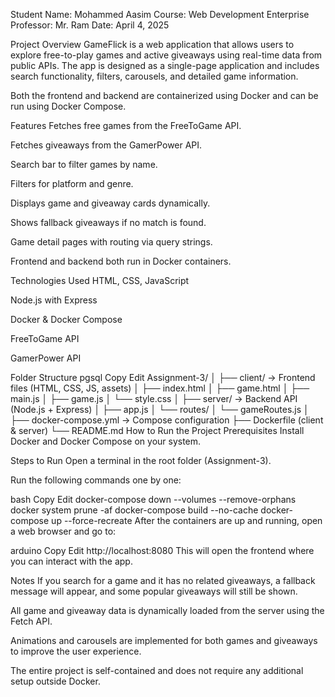 Student Name: Mohammed Aasim
Course: Web Development Enterprise
Professor: Mr. Ram
Date: April 4, 2025

Project Overview
GameFlick is a web application that allows users to explore free-to-play games and active giveaways using real-time data from public APIs. The app is designed as a single-page application and includes search functionality, filters, carousels, and detailed game information.

Both the frontend and backend are containerized using Docker and can be run using Docker Compose.

Features
Fetches free games from the FreeToGame API.

Fetches giveaways from the GamerPower API.

Search bar to filter games by name.

Filters for platform and genre.

Displays game and giveaway cards dynamically.

Shows fallback giveaways if no match is found.

Game detail pages with routing via query strings.

Frontend and backend both run in Docker containers.

Technologies Used
HTML, CSS, JavaScript

Node.js with Express

Docker & Docker Compose

FreeToGame API

GamerPower API

Folder Structure
pgsql
Copy
Edit
Assignment-3/
│
├── client/              → Frontend files (HTML, CSS, JS, assets)
│   ├── index.html
│   ├── game.html
│   ├── main.js
│   ├── game.js
│   └── style.css
│
├── server/              → Backend API (Node.js + Express)
│   ├── app.js
│   └── routes/
│       └── gameRoutes.js
│
├── docker-compose.yml   → Compose configuration
├── Dockerfile (client & server)
└── README.md
How to Run the Project
Prerequisites
Install Docker and Docker Compose on your system.

Steps to Run
Open a terminal in the root folder (Assignment-3).

Run the following commands one by one:

bash
Copy
Edit
docker-compose down --volumes --remove-orphans
docker system prune -af
docker-compose build --no-cache
docker-compose up --force-recreate
After the containers are up and running, open a web browser and go to:

arduino
Copy
Edit
http://localhost:8080
This will open the frontend where you can interact with the app.

Notes
If you search for a game and it has no related giveaways, a fallback message will appear, and some popular giveaways will still be shown.

All game and giveaway data is dynamically loaded from the server using the Fetch API.

Animations and carousels are implemented for both games and giveaways to improve the user experience.

The entire project is self-contained and does not require any additional setup outside Docker.